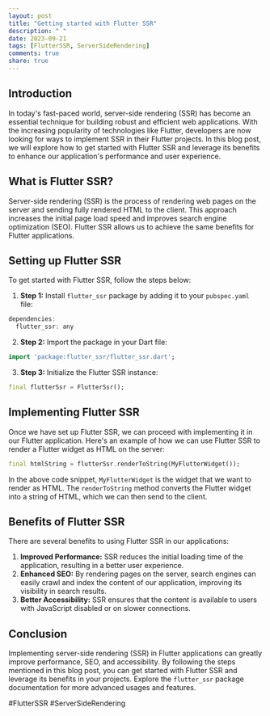 ```yaml
---
layout: post
title: "Getting started with Flutter SSR"
description: " "
date: 2023-09-21
tags: [FlutterSSR, ServerSideRendering]
comments: true
share: true
---
```


## Introduction

In today's fast-paced world, server-side rendering (SSR) has become an essential technique for building robust and efficient web applications. With the increasing popularity of technologies like Flutter, developers are now looking for ways to implement SSR in their Flutter projects. In this blog post, we will explore how to get started with Flutter SSR and leverage its benefits to enhance our application's performance and user experience.

## What is Flutter SSR?

Server-side rendering (SSR) is the process of rendering web pages on the server and sending fully rendered HTML to the client. This approach increases the initial page load speed and improves search engine optimization (SEO). Flutter SSR allows us to achieve the same benefits for Flutter applications.

## Setting up Flutter SSR

To get started with Flutter SSR, follow the steps below:

1. **Step 1:** Install `flutter_ssr` package by adding it to your `pubspec.yaml` file:

```dart
dependencies:
  flutter_ssr: any
```

2. **Step 2:** Import the package in your Dart file:

```dart
import 'package:flutter_ssr/flutter_ssr.dart';
```

3. **Step 3:** Initialize the Flutter SSR instance:

```dart
final flutterSsr = FlutterSsr();
```

## Implementing Flutter SSR

Once we have set up Flutter SSR, we can proceed with implementing it in our Flutter application. Here's an example of how we can use Flutter SSR to render a Flutter widget as HTML on the server:

```dart
final htmlString = flutterSsr.renderToString(MyFlutterWidget());
```

In the above code snippet, `MyFlutterWidget` is the widget that we want to render as HTML. The `renderToString` method converts the Flutter widget into a string of HTML, which we can then send to the client.

## Benefits of Flutter SSR

There are several benefits to using Flutter SSR in our applications:

1. **Improved Performance:** SSR reduces the initial loading time of the application, resulting in a better user experience.
2. **Enhanced SEO:** By rendering pages on the server, search engines can easily crawl and index the content of our application, improving its visibility in search results.
3. **Better Accessibility:** SSR ensures that the content is available to users with JavaScript disabled or on slower connections.

## Conclusion

Implementing server-side rendering (SSR) in Flutter applications can greatly improve performance, SEO, and accessibility. By following the steps mentioned in this blog post, you can get started with Flutter SSR and leverage its benefits in your projects. Explore the `flutter_ssr` package documentation for more advanced usages and features.

#FlutterSSR #ServerSideRendering